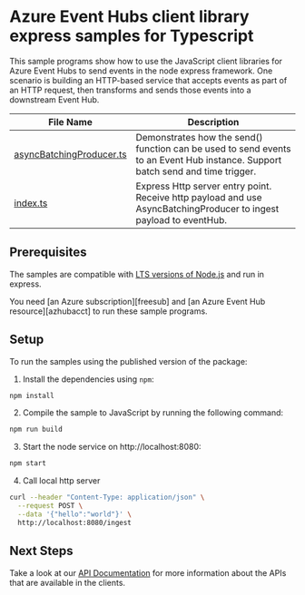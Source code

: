 # Azure Event Hubs client library express samples for Typescript

This sample programs show how to use the JavaScript client libraries for Azure Event Hubs to send events in the node express framework.
One scenario is building an HTTP-based service that accepts events as part of an HTTP request, then transforms and sends those events into a downstream Event Hub.

| **File Name**                             | **Description**                                                                                                                |
| ----------------------------------------- | ------------------------------------------------------------------------------------------------------------------------------ |
| [asyncBatchingProducer.ts][eventproducer] | Demonstrates how the send() function can be used to send events to an Event Hub instance. Support batch send and time trigger. |
| [index.ts][index]                         | Express Http server entry point. Receive http payload and use AsyncBatchingProducer to ingest payload to eventHub.             |

## Prerequisites

The samples are compatible with [LTS versions of Node.js](https://github.com/nodejs/release#release-schedule) and run in express.

You need [an Azure subscription][freesub] and [an Azure Event Hub resource][azhubacct] to run these sample programs.

## Setup

To run the samples using the published version of the package:

1. Install the dependencies using `npm`:

```bash
npm install
```

2. Compile the sample to JavaScript by running the following command:

```bash
npm run build
```

3. Start the node service on http://localhost:8080:

```bash
npm start
```

4. Call local http server

```bash
curl --header "Content-Type: application/json" \
  --request POST \
  --data '{"hello":"world"}' \
  http://localhost:8080/ingest
```

## Next Steps

Take a look at our [API Documentation][apiref] for more information about the APIs that are available in the clients.

[eventproducer]: https://github.com/Azure/azure-sdk-for-js/tree/main//sdk/eventhub/event-hubs/samples/v5/express/src/asyncBatchingProducer.ts
[index]: https://github.com/Azure/azure-sdk-for-js/tree/main//sdk/eventhub/event-hubs/samples/v5/express/src/index.ts
[apiref]: https://learn.microsoft.com/javascript/api/@azure/event-hubs
